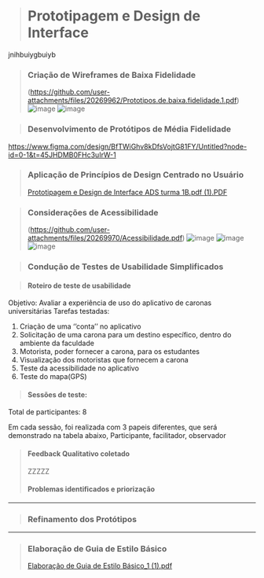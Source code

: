 > # Prototipagem e Design de Interface
jnihbuiygbuiyb
> ### Criação de Wireframes de Baixa Fidelidade
> (https://github.com/user-attachments/files/20269962/Prototipos.de.baixa.fidelidade.1.pdf)
> ![image](https://github.com/user-attachments/assets/a43ad81c-26dc-448c-8d3a-0bd95a06c4b5)
> ![image](https://github.com/user-attachments/assets/ced2d32f-2ac5-496f-9eec-6cf7030037f3)

> ### Desenvolvimento de Protótipos de Média Fidelidade
https://www.figma.com/design/BfTWiGhv8kDfsVojtG81FY/Untitled?node-id=0-1&t=45JHDMB0FHc3uIrW-1

> ### Aplicação de Princípios de Design Centrado no Usuário
> [Prototipagem e Design de Interface ADS turma 1B.pdf (1).PDF](https://github.com/user-attachments/files/20419014/Prototipagem.e.Design.de.Interface.ADS.turma.1B.pdf.1.PDF)


> ### Considerações de Acessibilidade
>(https://github.com/user-attachments/files/20269970/Acessibilidade.pdf)
>![image](https://github.com/user-attachments/assets/6a7fb12b-604b-47e0-814b-af2eef1fab51)
![image](https://github.com/user-attachments/assets/bb5df134-5653-4529-b73a-f17d4d67462b)
![image](https://github.com/user-attachments/assets/ffacc491-5301-4f97-a836-ede09ec1d98e)
> 

> ### Condução de Testes de Usabilidade Simplificados

> #### Roteiro de teste de usabilidade
Objetivo: Avaliar a experiência de uso do aplicativo de caronas universitárias
Tarefas testadas:
1. Criação de uma ‘’conta’’ no aplicativo
2. Solicitação de uma carona para um destino específico, dentro do ambiente da
faculdade
3. Motorista, poder fornecer a carona, para os estudantes
4. Visualização dos motoristas que fornecem a carona
5. Teste da acessibilidade no aplicativo
6. Teste do mapa(GPS)

   
> #### Sessões de teste:
Total de participantes: 8

Em cada sessão, foi realizada com 3 papeis diferentes, que será demonstrado na
tabela abaixo, Participante, facilitador, observador

> #### Feedback Qualitativo coletado
> ZZZZZ
> #### Problemas identificados e priorização








 ______________

> ### Refinamento dos Protótipos
 ______________

> ### Elaboração de Guia de Estilo Básico
> [Elaboração de Guia de Estilo Básico_1 (1).pdf](https://github.com/user-attachments/files/20269972/Elaboracao.de.Guia.de.Estilo.Basico_1.1.pdf)
